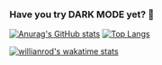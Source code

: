 ### Have you try DARK MODE yet? 🌟
[![Anurag's GitHub stats](https://github-readme-stats.vercel.app/api?username=sirawit-suk&show_icons=true&theme=slateorange&hide_border=true)](https://github.com/anuraghazra/github-readme-stats)
[![Top Langs](https://github-readme-stats.vercel.app/api/top-langs/?username=sirawit-suk&layout=compact&theme=slateorange&hide_border=true&langs_count=10)](https://github.com/anuraghazra/github-readme-stats)

[![willianrod's wakatime stats](https://github-readme-stats.vercel.app/api/wakatime?username=popeyeza12&theme=slateorange&hide_border=true)](https://wakatime.com/dashboard)


<!--
**sirawit-suk/sirawit-suk** is a ✨ _special_ ✨ repository because its `README.md` (this file) appears on your GitHub profile.

Here are some ideas to get you started:

- 🔭 I’m currently working on ...
- 🌱 I’m currently learning ...
- 👯 I’m looking to collaborate on ...
- 🤔 I’m looking for help with ...
- 💬 Ask me about ...
- 📫 How to reach me: ...
- 😄 Pronouns: ...
- ⚡ Fun fact: ...
-->



<!-- monokai , slateorange-->
